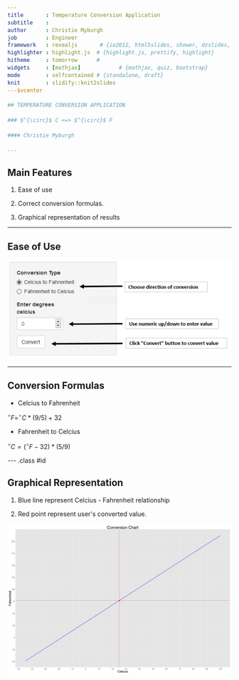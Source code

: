 ```yaml
---
title       : Temperature Conversion Application
subtitle    : 
author      : Christie Myburgh
job         : Engineer
framework   : revealjs       # {io2012, html5slides, shower, dzslides, ...}
highlighter : highlight.js  # {highlight.js, prettify, highlight}
hitheme     : tomorrow      # 
widgets     : [mathjax]            # {mathjax, quiz, bootstrap}
mode        : selfcontained # {standalone, draft}
knit        : slidify::knit2slides
---$vcenter

## TEMPERATURE CONVERSION APPLICATION

### $^{\circ}$ C <=> $^{\circ}$ F 

#### Christie Myburgh

--- 
```


## Main Features

1. Ease of use
  
2.  Correct conversion formulas.

3. Graphical representation of results

--- 

## Ease of Use

![](input.png)

---

## Conversion Formulas

* Celcius to Fahrenheit

$^{\circ} F = ^{\circ} C * (9/5) + 32$

* Fahrenheit to Celcius

$^{\circ} C = (^{\circ} F  - 32) * (5/9)$

--- .class #id 

## Graphical Representation

1. Blue line represent Celcius - Fahrenheit relationship

2. Red point represent user's converted value.

![plot of chunk example_plot](assets/fig/example_plot-1.png) 

